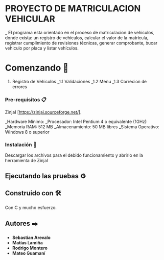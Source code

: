 # PROYECTO DE MATRICULACION VEHICULAR 
_ El programa esta orientado en el proceso de matriculacion de vehiculos, donde exista: un registro de vehículos, calcular el valor de la matrícula, registrar cumplimiento de revisiones técnicas, generar comprobante, bucar vehiculo por placa y listar vehículos.
# Comenzando 🚀
1. Registro de Vehiculos
   _1.1 Validaciones
   _1.2 Menu
   _1.3 Correcion de errores 




### Pre-requisitos 📋
ZinjaI [https://zinjai.sourceforge.net/].

_Hardware Mínimo:
_Procesador: Intel Pentium 4 o equivalente (1GHz)
_Memoria RAM: 512 MB
_Almacenamiento: 50 MB libres
_Sistema Operativo: Windows 8 o superior



### Instalación 🔧

Descargar los archivos para el debido funcionamiento y abrirlo en la herramienta de ZinjaI

## Ejecutando las pruebas ⚙️



## Construido con 🛠️

Con C y mucho esfuerzo. 



## Autores ✒️
* **Sebastian Arevalo** 
* **Matías Lamiña** 
* **Rodrigo Montero**
* **Mateo Guamaní** 

